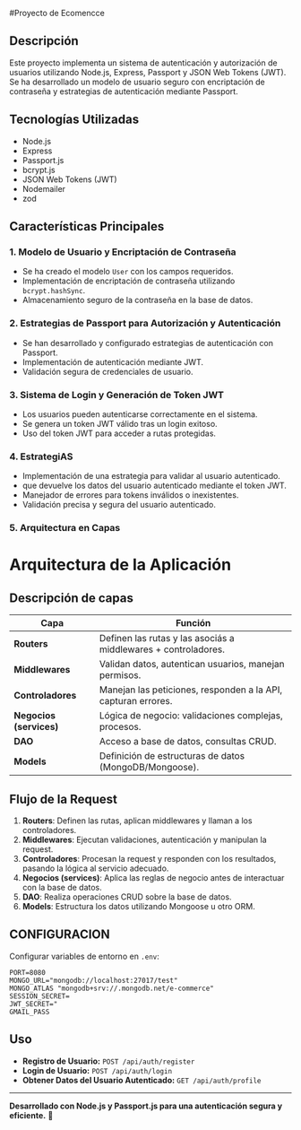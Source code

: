 

#Proyecto de Ecomencce

## Descripción
Este proyecto implementa un sistema de autenticación y autorización de usuarios utilizando Node.js, Express, Passport y JSON Web Tokens (JWT). Se ha desarrollado un modelo de usuario seguro con encriptación de contraseña y estrategias de autenticación mediante Passport.

## Tecnologías Utilizadas
- Node.js
- Express
- Passport.js
- bcrypt.js
- JSON Web Tokens (JWT)
- Nodemailer
- zod

## Características Principales
### 1. Modelo de Usuario y Encriptación de Contraseña
- Se ha creado el modelo `User` con los campos requeridos.
- Implementación de encriptación de contraseña utilizando `bcrypt.hashSync`.
- Almacenamiento seguro de la contraseña en la base de datos.

### 2. Estrategias de Passport para Autorización y Autenticación
- Se han desarrollado y configurado estrategias de autenticación con Passport.
- Implementación de autenticación mediante JWT.
- Validación segura de credenciales de usuario.

### 3. Sistema de Login y Generación de Token JWT
- Los usuarios pueden autenticarse correctamente en el sistema.
- Se genera un token JWT válido tras un login exitoso.
- Uso del token JWT para acceder a rutas protegidas.

### 4. EstrategiAS
- Implementación de una estrategia  para validar al usuario autenticado.
- que devuelve los datos del usuario autenticado mediante el token JWT.
- Manejador de errores para tokens inválidos o inexistentes.
- Validación precisa y segura del usuario autenticado.
### 5. Arquitectura en Capas
# Arquitectura de la Aplicación

## Descripción de capas

| **Capa**          | **Función**                                                                 |
|-------------------|-----------------------------------------------------------------------------|
| **Routers**       | Definen las rutas y las asociás a middlewares + controladores.              |
| **Middlewares**   | Validan datos, autentican usuarios, manejan permisos.                       |
| **Controladores** | Manejan las peticiones, responden a la API, capturan errores.               |
| **Negocios (services)** | Lógica de negocio: validaciones complejas, procesos.                  |
| **DAO**           | Acceso a base de datos, consultas CRUD.                                     |
| **Models**        | Definición de estructuras de datos (MongoDB/Mongoose).                       |

## Flujo de la Request

1. **Routers**: Definen las rutas, aplican middlewares y llaman a los controladores.
2. **Middlewares**: Ejecutan validaciones, autenticación y manipulan la request.
3. **Controladores**: Procesan la request y responden con los resultados, pasando la lógica al servicio adecuado.
4. **Negocios (services)**: Aplica las reglas de negocio antes de interactuar con la base de datos.
5. **DAO**: Realiza operaciones CRUD sobre la base de datos.
6. **Models**: Estructura los datos utilizando Mongoose u otro ORM.




## CONFIGURACION

 Configurar variables de entorno en `.env`:
   ```env
  PORT=8080
  MONGO_URL="mongodb://localhost:27017/test"
  MONGO_ATLAS "mongodb+srv://.mongodb.net/e-commerce"
  SESSION_SECRET=
  JWT_SECRET="
  GMAIL_PASS
   ```


## Uso
- **Registro de Usuario:** `POST /api/auth/register`
- **Login de Usuario:** `POST /api/auth/login`
- **Obtener Datos del Usuario Autenticado:** `GET /api/auth/profile`


---
**Desarrollado con Node.js y Passport.js para una autenticación segura y eficiente.** 🚀

